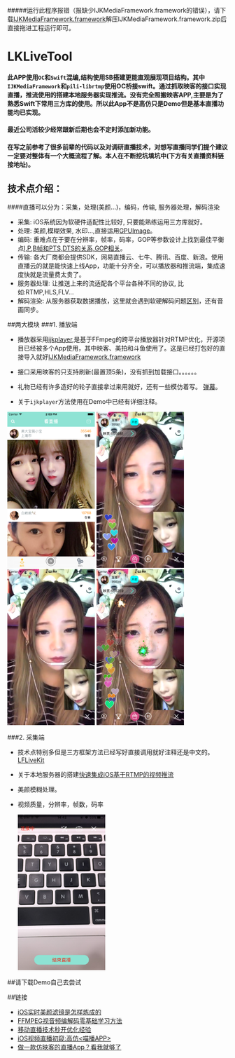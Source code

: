 #####运行此程序报错（报缺少IJKMediaFramework.framework的错误），请下载[IJKMediaFramework.framework](https://pan.baidu.com/s/1eSLRmme)解压IJKMediaFramework.framework.zip后直接拖进工程运行即可。
# LKLiveTool
#### 此APP使用`OC`和`Swift`混编,结构使用SB搭建更能直观展现项目结构。其中`IJKMediaFramework`和`pili-librtmp`使用OC桥接swift。通过抓取映客的接口实现直播，推流使用的搭建本地服务器实现推流。没有完全照搬映客APP,主要是为了熟悉Swift下常用三方库的使用。所以此App不是高仿只是Demo但是基本直播功能均已实现。
#### 最近公司活较少经常跟新后期也会不定时添加新功能。
#### 在写之前参考了很多前辈的代码以及对调研直播技术，对想写直播同学们提个建议一定要对整体有一个大概流程了解。本人在不断挖坑填坑中(下方有关直播资料链接地址)。

## 技术点介绍：
####直播可以分为：采集，处理(美颜...)，编码，传输, 服务器处理，解码渲染
- 采集: iOS系统因为软硬件适配性比较好, 只要能熟练运用三方库就好。
- 处理: 美颜,模糊效果, 水印...,直接运用[GPUImage](https://github.com/BradLarson/GPUImage)。
- 编码: 重难点在于要在分辨率，帧率，码率，GOP等参数设计上找到最佳平衡点[I,P,B帧和PTS,DTS的关系,GOP相关](http://blog.csdn.net/wudebao5220150/article/details/13811321)。 
- 传输: 各大厂商都会提供SDK，网易直播云、七牛、腾讯、百度、新浪。使用直播云的就是能快速上线App，功能十分齐全，可以播放器和推流端，集成速度快就是流量费太贵了。
- 服务器处理: 让推送上来的流适配各个平台各种不同的协议, 比如:RTMP,HLS,FLV...
- 解码渲染: 从服务器获取数据播放，这里就会遇到软硬解码问题[区别](http://blog.csdn.net/xiangjai/article/details/12653203)，还有音画同步。


##两大模块
###1. 播放端
- 播放器采用[ijkplayer](https://github.com/Bilibili/ijkplayer),是基于FFmpeg的跨平台播放器针对RTMP优化，开源项目已经被多个App使用，其中映客、美拍和斗鱼使用了。这是已经打包好的直接导入就好[IJKMediaFramework.framework](https://pan.baidu.com/s/1eSLRmme)
- 接口采用映客的只支持刷新(最置顶5条)，没有抓到加载接口。。。。。。

- 礼物已经有许多造好的轮子直接拿过来用就好，还有一些模仿着写。 [弹幕](https://github.com/unash/BarrageRenderer)。
- 关于`ijkplayer`方法使用在Demo中已经有详细注释。

 <img src="https://github.com/HectorLiuk/LKLiveTool/blob/master/show1.png" width="200">
<img src="https://github.com/HectorLiuk/LKLiveTool/blob/master/show2.png" width="200">
<img src="https://github.com/HectorLiuk/LKLiveTool/blob/master/show3.png" width="200">
<img src="https://github.com/HectorLiuk/LKLiveTool/blob/master/show4.png" width="200"><br/>

###2. 采集端
- 技术点特别多但是三方框架方法已经写好直接调用就好注释还是中文的。[LFLiveKit](https://github.com/LaiFengiOS/LFLiveKit)
- 关于本地服务器的搭建[快速集成iOS基于RTMP的视频推流](http://www.jianshu.com/p/8ea016b2720e)
- 美颜模糊处理。
- 视频质量，分辨率，帧数，码率

  <img src="https://github.com/HectorLiuk/LKLiveTool/blob/master/Show9.PNG" width="200">

##请下载Demo自己去尝试



##链接
- [iOS实时美颜滤镜是怎样炼成的](http://www.open-open.com/lib/view/open1463108934371.html)
- [FFMPEG视音频编解码零基础学习方法](http://blog.csdn.net/leixiaohua1020/article/details/15811977/)
- [移动直播技术秒开优化经验](http://weibo.com/ttarticle/p/show?id=2309403969318634263193)
- [iOS视频直播初窥:高仿<喵播APP>](http://www.jianshu.com/p/b8db6c142aad)
- [做一款仿映客的直播App？看我就够了](http://www.jianshu.com/p/5b1341e97757)



